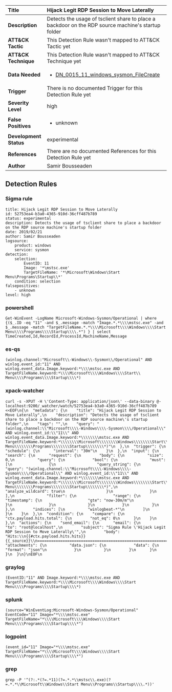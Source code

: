 | Title                    | Hijack Legit RDP Session to Move Laterally       |
|:-------------------------|:------------------|
| **Description**          | Detects the usage of tsclient share to place a backdoor on the RDP source machine's startup folder |
| **ATT&amp;CK Tactic**    |   This Detection Rule wasn't mapped to ATT&amp;CK Tactic yet  |
| **ATT&amp;CK Technique** |  This Detection Rule wasn't mapped to ATT&amp;CK Technique yet  |
| **Data Needed**          | <ul><li>[DN_0015_11_windows_sysmon_FileCreate](../Data_Needed/DN_0015_11_windows_sysmon_FileCreate.md)</li></ul>  |
| **Trigger**              |  There is no documented Trigger for this Detection Rule yet  |
| **Severity Level**       | high |
| **False Positives**      | <ul><li>unknown</li></ul>  |
| **Development Status**   | experimental |
| **References**           |  There are no documented References for this Detection Rule yet  |
| **Author**               | Samir Bousseaden |


## Detection Rules

### Sigma rule

```
title: Hijack Legit RDP Session to Move Laterally
id: 52753ea4-b3a0-4365-910d-36cff487b789
status: experimental
description: Detects the usage of tsclient share to place a backdoor on the RDP source machine's startup folder
date: 2019/02/21
author: Samir Bousseaden
logsource:
    product: windows
    service: sysmon
detection:
    selection:
        EventID: 11
        Image: '*\mstsc.exe'
        TargetFileName: '*\Microsoft\Windows\Start Menu\Programs\Startup\\*'
    condition: selection
falsepositives:
    - unknown
level: high

```





### powershell
    
```
Get-WinEvent -LogName Microsoft-Windows-Sysmon/Operational | where {($_.ID -eq "11" -and $_.message -match "Image.*.*\\\\mstsc.exe" -and $_.message -match "TargetFileName.*.*\\\\Microsoft\\\\Windows\\\\Start Menu\\\\Programs\\\\Startup\\\\.*") } | select TimeCreated,Id,RecordId,ProcessId,MachineName,Message
```


### es-qs
    
```
(winlog.channel:"Microsoft\\-Windows\\-Sysmon\\/Operational" AND winlog.event_id:"11" AND winlog.event_data.Image.keyword:*\\\\mstsc.exe AND TargetFileName.keyword:*\\\\Microsoft\\\\Windows\\\\Start\\ Menu\\\\Programs\\\\Startup\\\\*)
```


### xpack-watcher
    
```
curl -s -XPUT -H \'Content-Type: application/json\' --data-binary @- localhost:9200/_watcher/watch/52753ea4-b3a0-4365-910d-36cff487b789 <<EOF\n{\n  "metadata": {\n    "title": "Hijack Legit RDP Session to Move Laterally",\n    "description": "Detects the usage of tsclient share to place a backdoor on the RDP source machine\'s startup folder",\n    "tags": "",\n    "query": "(winlog.channel:\\"Microsoft\\\\-Windows\\\\-Sysmon\\\\/Operational\\" AND winlog.event_id:\\"11\\" AND winlog.event_data.Image.keyword:*\\\\\\\\mstsc.exe AND TargetFileName.keyword:*\\\\\\\\Microsoft\\\\\\\\Windows\\\\\\\\Start\\\\ Menu\\\\\\\\Programs\\\\\\\\Startup\\\\\\\\*)"\n  },\n  "trigger": {\n    "schedule": {\n      "interval": "30m"\n    }\n  },\n  "input": {\n    "search": {\n      "request": {\n        "body": {\n          "size": 0,\n          "query": {\n            "bool": {\n              "must": [\n                {\n                  "query_string": {\n                    "query": "(winlog.channel:\\"Microsoft\\\\-Windows\\\\-Sysmon\\\\/Operational\\" AND winlog.event_id:\\"11\\" AND winlog.event_data.Image.keyword:*\\\\\\\\mstsc.exe AND TargetFileName.keyword:*\\\\\\\\Microsoft\\\\\\\\Windows\\\\\\\\Start\\\\ Menu\\\\\\\\Programs\\\\\\\\Startup\\\\\\\\*)",\n                    "analyze_wildcard": true\n                  }\n                }\n              ],\n              "filter": {\n                "range": {\n                  "timestamp": {\n                    "gte": "now-30m/m"\n                  }\n                }\n              }\n            }\n          }\n        },\n        "indices": [\n          "winlogbeat-*"\n        ]\n      }\n    }\n  },\n  "condition": {\n    "compare": {\n      "ctx.payload.hits.total": {\n        "not_eq": 0\n      }\n    }\n  },\n  "actions": {\n    "send_email": {\n      "email": {\n        "to": "root@localhost",\n        "subject": "Sigma Rule \'Hijack Legit RDP Session to Move Laterally\'",\n        "body": "Hits:\\n{{#ctx.payload.hits.hits}}{{_source}}\\n================================================================================\\n{{/ctx.payload.hits.hits}}",\n        "attachments": {\n          "data.json": {\n            "data": {\n              "format": "json"\n            }\n          }\n        }\n      }\n    }\n  }\n}\nEOF\n
```


### graylog
    
```
(EventID:"11" AND Image.keyword:*\\\\mstsc.exe AND TargetFileName.keyword:*\\\\Microsoft\\\\Windows\\\\Start Menu\\\\Programs\\\\Startup\\\\*)
```


### splunk
    
```
(source="WinEventLog:Microsoft-Windows-Sysmon/Operational" EventCode="11" Image="*\\\\mstsc.exe" TargetFileName="*\\\\Microsoft\\\\Windows\\\\Start Menu\\\\Programs\\\\Startup\\\\*")
```


### logpoint
    
```
(event_id="11" Image="*\\\\mstsc.exe" TargetFileName="*\\\\Microsoft\\\\Windows\\\\Start Menu\\\\Programs\\\\Startup\\\\*")
```


### grep
    
```
grep -P '^(?:.*(?=.*11)(?=.*.*\\mstsc\\.exe)(?=.*.*\\Microsoft\\Windows\\Start Menu\\Programs\\Startup\\\\.*))'
```



